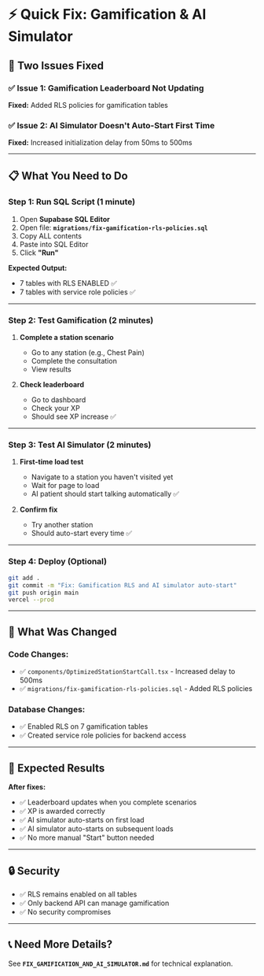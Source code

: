 # ⚡ Quick Fix: Gamification & AI Simulator

## 🎯 Two Issues Fixed

### ✅ Issue 1: Gamification Leaderboard Not Updating
**Fixed:** Added RLS policies for gamification tables

### ✅ Issue 2: AI Simulator Doesn't Auto-Start First Time
**Fixed:** Increased initialization delay from 50ms to 500ms

---

## 📋 What You Need to Do

### **Step 1: Run SQL Script (1 minute)**

1. Open **Supabase SQL Editor**
2. Open file: **`migrations/fix-gamification-rls-policies.sql`**
3. Copy ALL contents
4. Paste into SQL Editor
5. Click **"Run"**

**Expected Output:**
- 7 tables with RLS ENABLED ✅
- 7 tables with service role policies ✅

---

### **Step 2: Test Gamification (2 minutes)**

1. **Complete a station scenario**
   - Go to any station (e.g., Chest Pain)
   - Complete the consultation
   - View results

2. **Check leaderboard**
   - Go to dashboard
   - Check your XP
   - Should see XP increase ✅

---

### **Step 3: Test AI Simulator (2 minutes)**

1. **First-time load test**
   - Navigate to a station you haven't visited yet
   - Wait for page to load
   - AI patient should start talking automatically ✅

2. **Confirm fix**
   - Try another station
   - Should auto-start every time ✅

---

### **Step 4: Deploy (Optional)**

```bash
git add .
git commit -m "Fix: Gamification RLS and AI simulator auto-start"
git push origin main
vercel --prod
```

---

## 🔧 What Was Changed

### **Code Changes:**
- ✅ `components/OptimizedStationStartCall.tsx` - Increased delay to 500ms
- ✅ `migrations/fix-gamification-rls-policies.sql` - Added RLS policies

### **Database Changes:**
- ✅ Enabled RLS on 7 gamification tables
- ✅ Created service role policies for backend access

---

## 🎯 Expected Results

**After fixes:**
- ✅ Leaderboard updates when you complete scenarios
- ✅ XP is awarded correctly
- ✅ AI simulator auto-starts on first load
- ✅ AI simulator auto-starts on subsequent loads
- ✅ No more manual "Start" button needed

---

## 🔒 Security

- ✅ RLS remains enabled on all tables
- ✅ Only backend API can manage gamification
- ✅ No security compromises

---

## 📞 Need More Details?

See **`FIX_GAMIFICATION_AND_AI_SIMULATOR.md`** for technical explanation.





























